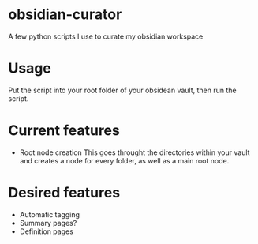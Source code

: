 # obsidian-curator
A few python scripts I use to curate my obsidian workspace

# Usage
Put the script into your root folder of your obsidean vault, then run the script.

# Current features
- Root node creation
  This goes throught the directories within your vault and creates a node for every folder, as well as a main root node.

# Desired features
- Automatic tagging
- Summary pages?
- Definition pages
